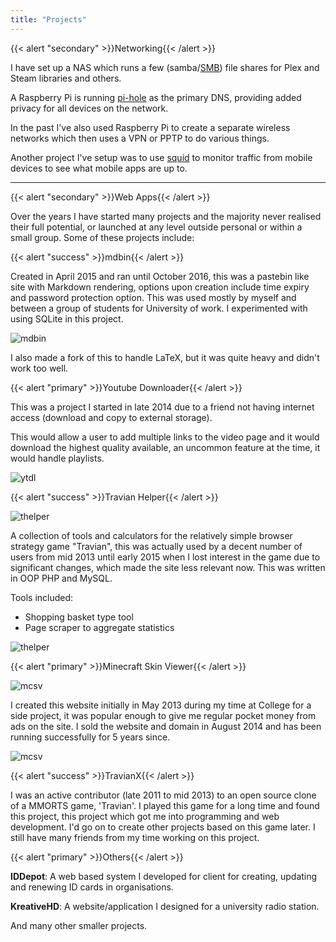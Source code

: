```yaml
---
title: "Projects"
---
```


{{< alert "secondary" >}}Networking{{< /alert >}}

I have set up a NAS which runs a few (samba/[SMB](https://en.wikipedia.org/wiki/Server_Message_Block)) file shares for Plex and Steam libraries and others.

A Raspberry Pi is running [pi-hole](https://pi-hole.net) as the primary DNS, providing added privacy for all devices on the network.

In the past I've also used Raspberry Pi to create a separate wireless networks which then uses a VPN or PPTP to do various things.

Another project I've setup was to use [squid](http://www.squid-cache.org) to monitor traffic from mobile devices to see what mobile apps are up to. 

---

{{< alert "secondary" >}}Web Apps{{< /alert >}}

Over the years I have started many projects and the majority never realised their full potential, or launched at any level outside personal or within a small group. Some of these projects include:

{{< alert "success" >}}mdbin{{< /alert >}}

Created in April 2015 and ran until October 2016, this was a pastebin like site with Markdown rendering, options upon creation include time expiry and password protection option. This was used mostly by myself and between a group of students for University of work. I experimented with using SQLite in this project.

![mdbin](/img/projects/old/mdbin-1.png)

I also made a fork of this to handle LaTeX, but it was quite heavy and didn't work too well.

{{< alert "primary" >}}Youtube Downloader{{< /alert >}}

This was a project I started in late 2014 due to a friend not having internet access (download and copy to external storage).

This would allow a user to add multiple links to the video page and it would download the highest quality available, an uncommon feature at the time, it would handle playlists.

![ytdl](/img/projects/old/ytdl-1.png)

{{< alert "success" >}}Travian Helper{{< /alert >}}

![thelper](/img/projects/old/thelper.png)

A collection of tools and calculators for the relatively simple browser strategy game "Travian", this was actually used by a decent number of users from mid 2013 until early 2015 when I lost interest in the game due to significant changes, which made the site less relevant now. This was written in OOP PHP and MySQL.

Tools included:

* Shopping basket type tool
* Page scraper to aggregate statistics

![thelper](/img/projects/old/thelper-1.png)

{{< alert "primary" >}}Minecraft Skin Viewer{{< /alert >}}

![mcsv](/img/projects/old/mcsv-a.png)

I created this website initially in May 2013 during my time at College for a side project, it was popular enough to give me regular pocket money from ads on the site. I sold the website and domain in August 2014 and has been running successfully for 5 years since.

![mcsv](/img/projects/old/mcsv-1.png)

{{< alert "success" >}}TravianX{{< /alert >}}

I was an active contributor (late 2011 to mid 2013) to an open source clone of a MMORTS game, 'Travian'. I played this game for a long time and found this project, this project which got me into programming and web development. I'd go on to create other projects based on this game later. I still have many friends from my time working on this project.

{{< alert "primary" >}}Others{{< /alert >}}

**IDDepot**: A web based system I developed for client for creating, updating and renewing ID cards in organisations.

**KreativeHD**: A website/application I designed for a university radio station.

And many other smaller projects.
